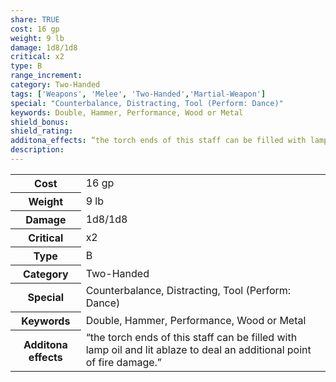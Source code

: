 ```yaml
---
share: TRUE
cost: 16 gp
weight: 9 lb
damage: 1d8/1d8
critical: x2
type: B
range_increment: 
category: Two-Handed
tags: ['Weapons', 'Melee', 'Two-Handed','Martial-Weapon']
special: "Counterbalance, Distracting, Tool (Perform: Dance)"
keywords: Double, Hammer, Performance, Wood or Metal
shield_bonus: 
shield_rating: 
additona_effects: “the torch ends of this staff can be filled with lamp oil and lit ablaze to deal an additional point of fire damage.”
description: 
---
```

<p><span style="overflow-x: auto;"><table><tbody><tr><th>Cost</th><td>16 gp</td></tr><tr><th>Weight</th><td>9 lb</td></tr><tr><th>Damage</th><td>1d8/1d8</td></tr><tr><th>Critical</th><td>x2</td></tr><tr><th>Type</th><td>B</td></tr><tr><th>Category</th><td>Two-Handed</td></tr><tr><th>Special</th><td>Counterbalance, Distracting, Tool (Perform: Dance)</td></tr><tr><th>Keywords</th><td>Double, Hammer, Performance, Wood or Metal</td></tr><tr><th>Additona effects</th><td>“the torch ends of this staff can be filled with lamp oil and lit ablaze to deal an additional point of fire damage.”</td></tr></tbody></table></span></p>